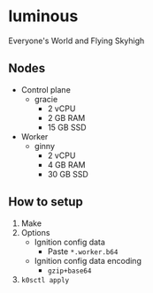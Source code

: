 # luminous

Everyone's World and Flying Skyhigh

## Nodes

- Control plane
  - gracie
    - 2 vCPU
    - 2 GB RAM
    - 15 GB SSD
- Worker
  - ginny
    - 2 vCPU
    - 4 GB RAM
    - 30 GB SSD

## How to setup

1. Make
2. Options
   - Ignition config data
     - Paste `*.worker.b64`
   - Ignition config data encoding
     - `gzip+base64`
3. `k0sctl apply`
